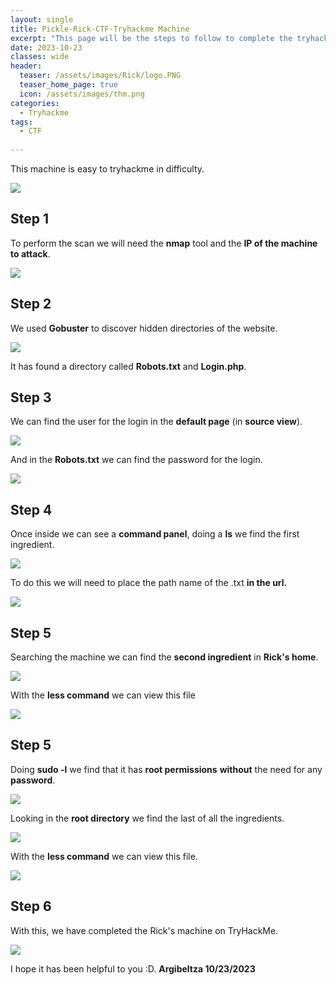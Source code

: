 ```yaml
---
layout: single
title: Pickle-Rick-CTF-Tryhackme Machine
excerpt: "This page will be the steps to follow to complete the tryhackme Pickle Rick CTF machine."
date: 2023-10-23
classes: wide
header:
  teaser: /assets/images/Rick/logo.PNG 
  teaser_home_page: true
  icon: /assets/images/thm.png
categories:
  - Tryhackme
tags:
  - CTF
  
---
```


This machine is easy to tryhackme in difficulty.

![](/assets/images/Rick/logo2.PNG)

## Step 1

To perform the scan we will need the **nmap** tool and the **IP of the machine to attack**.

![](/assets/images/Rick/R-1.PNG) 


## Step 2

We used **Gobuster** to discover hidden directories of the website.

![](/assets/images/Rick/R-2.PNG) 

It has found a directory called **Robots.txt** and **Login.php**.


## Step 3

We can find the user for the login in the **default page** (in **source view**).

![](/assets/images/Rick/R-3.1.PNG) 

And in the **Robots.txt** we can find the password for the login.

![](/assets/images/Rick/R-3.2.PNG)  

## Step 4

Once inside we can see a **command panel**, doing a **ls** we find the first ingredient.

![](/assets/images/Rick/R-4.PNG)  

To do this we will need to place the path name of the .txt **in the url.**

![](/assets/images/Rick/R-5.PNG)

## Step 5

Searching the machine we can find the **second ingredient** in **Rick's home**.

![](/assets/images/Rick/R-6.PNG)

With the **less command** we can view this file

![](/assets/images/Rick/R-6.1.PNG)

## Step 5

Doing **sudo -l** we find that it has **root permissions** **without** the need for any **password**.

![](/assets/images/Rick/R-7.PNG)

Looking in the **root directory** we find the last of all the ingredients.

![](/assets/images/Rick/R-7.1.PNG)

With the **less command** we can view this file.

![](/assets/images/Rick/R-7.2.PNG)


## Step 6

With this, we have completed the Rick's machine on TryHackMe.

![](/assets/images/Rick/R-8.PNG)

I hope it has been helpful to you :D. **Argibeltza 10/23/2023**

